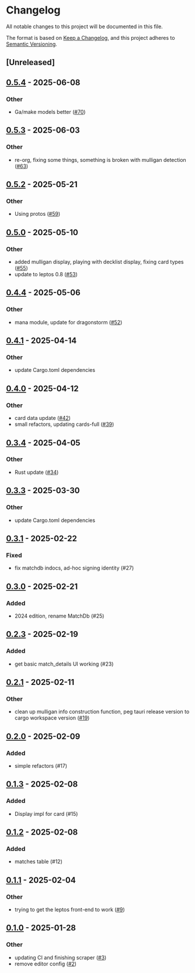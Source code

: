 # Changelog

All notable changes to this project will be documented in this file.

The format is based on [Keep a Changelog](https://keepachangelog.com/en/1.0.0/),
and this project adheres to [Semantic Versioning](https://semver.org/spec/v2.0.0.html).

## [Unreleased]

## [0.5.4](https://github.com/gazure/arenabuddy/compare/arenabuddy_core-v0.5.3...arenabuddy_core-v0.5.4) - 2025-06-08

### Other

- Ga/make models better ([#70](https://github.com/gazure/arenabuddy/pull/70))

## [0.5.3](https://github.com/gazure/arenabuddy/compare/arenabuddy_core-v0.5.2...arenabuddy_core-v0.5.3) - 2025-06-03

### Other

- re-org, fixing some things, something is broken with mulligan detection ([#63](https://github.com/gazure/arenabuddy/pull/63))

## [0.5.2](https://github.com/gazure/arenabuddy/compare/arenabuddy_core-v0.5.1...arenabuddy_core-v0.5.2) - 2025-05-21

### Other

- Using protos ([#59](https://github.com/gazure/arenabuddy/pull/59))

## [0.5.0](https://github.com/gazure/arenabuddy/compare/arenabuddy_core-v0.4.4...arenabuddy_core-v0.5.0) - 2025-05-10

### Other

- added mulligan display, playing with decklist display, fixing card types ([#55](https://github.com/gazure/arenabuddy/pull/55))
- update to leptos 0.8 ([#53](https://github.com/gazure/arenabuddy/pull/53))

## [0.4.4](https://github.com/gazure/arenabuddy/compare/arenabuddy_core-v0.4.3...arenabuddy_core-v0.4.4) - 2025-05-06

### Other

- mana module, update for dragonstorm ([#52](https://github.com/gazure/arenabuddy/pull/52))

## [0.4.1](https://github.com/gazure/arenabuddy/compare/arenabuddy_core-v0.4.0...arenabuddy_core-v0.4.1) - 2025-04-14

### Other

- update Cargo.toml dependencies

## [0.4.0](https://github.com/gazure/arenabuddy/compare/arenabuddy_core-v0.3.4...arenabuddy_core-v0.4.0) - 2025-04-12

### Other

- card data update ([#42](https://github.com/gazure/arenabuddy/pull/42))
- small refactors, updating cards-full ([#39](https://github.com/gazure/arenabuddy/pull/39))

## [0.3.4](https://github.com/gazure/arenabuddy/compare/arenabuddy_core-v0.3.3...arenabuddy_core-v0.3.4) - 2025-04-05

### Other

- Rust update ([#34](https://github.com/gazure/arenabuddy/pull/34))

## [0.3.3](https://github.com/gazure/arenabuddy/compare/arenabuddy_core-v0.3.2...arenabuddy_core-v0.3.3) - 2025-03-30

### Other

- update Cargo.toml dependencies

## [0.3.1](https://github.com/gazure/arenabuddy/compare/arenabuddy_core-v0.3.0...arenabuddy_core-v0.3.1) - 2025-02-22

### Fixed

- fix matchdb indocs, ad-hoc signing identity (#27)

## [0.3.0](https://github.com/gazure/arenabuddy/compare/arenabuddy_core-v0.2.3...arenabuddy_core-v0.3.0) - 2025-02-21

### Added

- 2024 edition, rename MatchDb (#25)

## [0.2.3](https://github.com/gazure/arenabuddy/compare/arenabuddy_core-v0.2.2...arenabuddy_core-v0.2.3) - 2025-02-19

### Added

- get basic match_details UI working (#23)

## [0.2.1](https://github.com/gazure/arenabuddy/compare/arenabuddy_core-v0.2.0...arenabuddy_core-v0.2.1) - 2025-02-11

### Other

- clean up mulligan info construction function, peg tauri release version to cargo workspace version ([#19](https://github.com/gazure/arenabuddy/pull/19))

## [0.2.0](https://github.com/gazure/arenabuddy/compare/arenabuddy_core-v0.1.3...arenabuddy_core-v0.2.0) - 2025-02-09

### Added

- simple refactors (#17)

## [0.1.3](https://github.com/gazure/arenabuddy/compare/arenabuddy_core-v0.1.2...arenabuddy_core-v0.1.3) - 2025-02-08

### Added

- Display impl for card (#15)

## [0.1.2](https://github.com/gazure/arenabuddy/compare/arenabuddy_core-v0.1.1...arenabuddy_core-v0.1.2) - 2025-02-08

### Added

- matches table (#12)

## [0.1.1](https://github.com/gazure/arenabuddy/compare/arenabuddy_core-v0.1.0...arenabuddy_core-v0.1.1) - 2025-02-04

### Other

- trying to get the leptos front-end to work ([#9](https://github.com/gazure/arenabuddy/pull/9))

## [0.1.0](https://github.com/gazure/arenabuddy/releases/tag/arenabuddy_core-v0.1.0) - 2025-01-28

### Other

- updating CI and finishing scraper ([#3](https://github.com/gazure/arenabuddy/pull/3))
- remove editor config ([#2](https://github.com/gazure/arenabuddy/pull/2))
